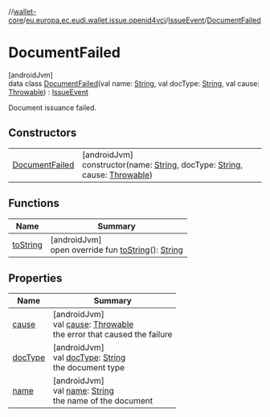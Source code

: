 //[wallet-core](../../../../index.md)/[eu.europa.ec.eudi.wallet.issue.openid4vci](../../index.md)/[IssueEvent](../index.md)/[DocumentFailed](index.md)

# DocumentFailed

[androidJvm]\
data class [DocumentFailed](index.md)(val
name: [String](https://kotlinlang.org/api/latest/jvm/stdlib/kotlin/-string/index.html), val
docType: [String](https://kotlinlang.org/api/latest/jvm/stdlib/kotlin/-string/index.html), val
cause: [Throwable](https://kotlinlang.org/api/latest/jvm/stdlib/kotlin/-throwable/index.html)) : [IssueEvent](../index.md)

Document issuance failed.

## Constructors

|                                       |                                                                                                                                                                                                                                                                                                               |
|---------------------------------------|---------------------------------------------------------------------------------------------------------------------------------------------------------------------------------------------------------------------------------------------------------------------------------------------------------------|
| [DocumentFailed](-document-failed.md) | [androidJvm]<br>constructor(name: [String](https://kotlinlang.org/api/latest/jvm/stdlib/kotlin/-string/index.html), docType: [String](https://kotlinlang.org/api/latest/jvm/stdlib/kotlin/-string/index.html), cause: [Throwable](https://kotlinlang.org/api/latest/jvm/stdlib/kotlin/-throwable/index.html)) |

## Functions

| Name                     | Summary                                                                                                                                        |
|--------------------------|------------------------------------------------------------------------------------------------------------------------------------------------|
| [toString](to-string.md) | [androidJvm]<br>open override fun [toString](to-string.md)(): [String](https://kotlinlang.org/api/latest/jvm/stdlib/kotlin/-string/index.html) |

## Properties

| Name                   | Summary                                                                                                                                                            |
|------------------------|--------------------------------------------------------------------------------------------------------------------------------------------------------------------|
| [cause](cause.md)      | [androidJvm]<br>val [cause](cause.md): [Throwable](https://kotlinlang.org/api/latest/jvm/stdlib/kotlin/-throwable/index.html)<br>the error that caused the failure |
| [docType](doc-type.md) | [androidJvm]<br>val [docType](doc-type.md): [String](https://kotlinlang.org/api/latest/jvm/stdlib/kotlin/-string/index.html)<br>the document type                  |
| [name](name.md)        | [androidJvm]<br>val [name](name.md): [String](https://kotlinlang.org/api/latest/jvm/stdlib/kotlin/-string/index.html)<br>the name of the document                  |

